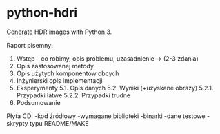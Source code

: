 # python-hdri
Generate HDR images with Python 3.

Raport pisemny:
1. Wstęp - co robimy, opis problemu, uzasadnienie -> (2-3 zdania)
2. Opis zastosowanej metody.
3. Opis użytych komponentów obcych
4. Inżynierski opis implementacji
5. Eksperymenty
5.1. Opis danych
5.2. Wyniki (+uzyskane obrazy)
5.2.1. Przypadki łatwe
5.2.2. Przypadki trudne
6. Podsumowanie

Płyta CD:
-kod źródłowy
-wymagane biblioteki
-binarki
-dane testowe
-skrypty typu README/MAKE